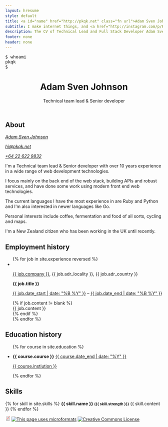 ```yaml
---
layout: hresume
style: default
title: <a id="name" href="http://pkqk.net" class="fn url">Adam Sven Johnson</a>
subtitle: I make internet things, and <a href="http://instagram.com/p/PgciyaAJlk/">I really like coffee</a>
description: The CV of Technical Lead and Full Stack Developer Adam Sven Johnson
footer: none
header: none
---
```


<aside>
<tt class="terminal"><pre>
$ whoami
pkqk
$ <span class="cursor">&#95;</span></pre>
</tt>
</aside>

<header>
  <h1>Adam Sven Johnson</h1>
  <p>Technical team lead & Senior developer</p>
</header>

<h2>About</h2>
<address class="contact vcard">
  <a href="{{ site.url }}" class="fn url">Adam Sven Johnson</a>
  <p><a class="email" href="m&#x61;&#x69;lto:hi&#64;pkqk.net">hi&#64;pkqk.net</a></p>
  <p><a class="tel" href="tel://&#x2B;&#x36;&#x34;&#x32;&#x32;&#x36;&#x32;&#x32;&#x39;&#x33;&#x32;">&#x2B;&#x36;&#x34;&#x20;&#x32;&#x32;&#x20;&#x36;&#x32;&#x32;&#x20;&#x39;&#x38;&#x33;&#x32;</a></p>
</address>

<section class="summary">
  <p>
    I'm a Technical team lead & Senior developer with over 10 years experience in a wide range of web development technologies.
  </p>
  <p>
    I focus mainly on the back end of the web stack, building APIs and robust services, and have done some work using modern front end web technologies.
  </p>
  <p>
    The current languages I have the most experience in are Ruby and Python and I'm also interested in newer languages like Go.
  </p>
  <p>
    Personal interests include coffee, fermentation and food of all sorts, cycling and maps.
  </p>
  <p>
    I'm a New Zealand citizen who has been working in the UK until recently.
  </p>
</section>
<h2 class="page-break">Employment history</h2>
<ul class="vcalendar">
  {% for job in site.experience reversed %}
  <li class="experience vevent vcard">
    <img class="logo" src="/img/experience/{{ job.logo }}.png" alt="">
    <p>
      <a class="fn org url" href="{{ job.link }}">{{ job.company }}</a>,
      <span class="adr"><span class="locality">{{ job.adr_locality }}</span>, <span class="country-name">{{ job.adr_country }}</span></span>
    </p>
    <p class="summary">
      <strong class="title">{{ job.title }}</strong>
    </p>
    <p>
      <span class="period">
        <abbr class="dtstart" title="{{ job.date_start }}">{{ job.date_start | date: "%B %Y" }}</abbr>
        &ndash;
        <abbr class="dtend" title="{{ job.date_end }}">{{ job.date_end | date: "%B %Y" }}</abbr>
      </span>
    </p>
    {% if job.content != blank %}
    <div class="description">
      {{ job.content }}
    </div>
    {% endif %}
  </li>
  {% endfor %}
</ul>
<h2>Education history</h2>
<ul class="vcalendar">
  {% for course in site.education %}
  <li class="education vevent vcard">
    <p>
      <strong class="summary">{{ course.course }}</strong>
      <span class="period">
        <abbr class="dtstart" title="{{ course.date_start }}"></abbr><abbr class="dtend" title="{{ course.date_end }}">{{ course.date_end | date: "%Y" }}</abbr>
      </span>      
    </p>
    <p>
      <a class="url fn org" href="{{ course.link }}">{{ course.instiution }}</a>
    </p>
  </li>
  {% endfor %}
</ul>
<h2>Skills</h2>

{% for skill in site.skills %}
<strong>{{ skill.name }} <small>({{ skill.strength }})</small></strong>
{{ skill.content }}
{% endfor %}

<p class="formats">
  <a class="pdf" title="Download as PDF" href="/pdf/adamsvenjohnson-cv.pdf"><img alt="PDF" src="/img/pdf.png"></a>
  <a rel="tag" title="Resumé marked up using microformats." href="http://microformats.org/wiki/hresume"><img alt="This page uses microformats" src="/img/microformats.png"></a>
  <a rel="license" href="http://creativecommons.org/licenses/by-nd/4.0/"><img alt="Creative Commons License" style="border-width:0" src="https://i.creativecommons.org/l/by-nd/4.0/80x15.png" /></a>
</p>
